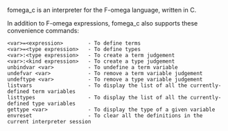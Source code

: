 fomega_c is an interpreter for the F-omega language, written in C.

In addition to F-omega expressions, fomega_c also supports these convenience commands:

    <var>=<expression>        - To define terms
    <var>=<type expression>   - To define types
    <var>:<type expression>   - To create a term judgement
    <var>:<kind expression>   - To create a type judgement
    unbindvar <var>           - To undefine a term variable
    undefvar <var>            - To remove a term variable judgement
    undeftype <var>           - To remove a type variable judgement
    listvars                  - To display the list of all the currently-defined term variables
    listtypes                 - To display the list of all the currently-defined type variables
    gettype <var>             - To display the type of a given variable
    envreset                  - To clear all the definitions in the current interpreter session

